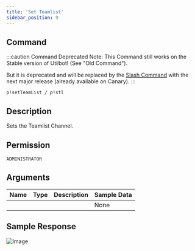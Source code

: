 ```yaml
---
title: 'Set Teamlist'
sidebar_position: 9
---
```


## Command
:::caution Command Deprecated
Note: This Command still works on the Stable version of Utilbot! (See "Old Command").

But it is deprecated and will be replaced by the [Slash Command](teamlist) with the next major release (already available on Canary).
:::
```
p!setTeamList / p!stl
```

## Description
Sets the Teamlist Channel.

## Permission
`ADMINISTRATOR`

## Arguments
| Name | Type | Description | Sample Data |
| ---- | ---- | ----------- | ----------- |
|  |  |  | None |

## Sample Response
![Image](https://cdn.herrtxbias.net/Discord_F1UYDuejXk.png)
